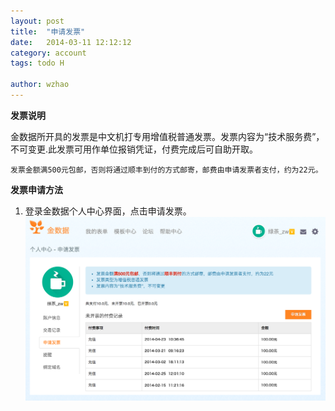 ```yaml
---
layout: post
title:  "申请发票"
date:   2014-03-11 12:12:12
category: account
tags: todo H

author: wzhao
---
```


**发票说明**

金数据所开具的发票是中文机打专用增值税普通发票。发票内容为“技术服务费”，不可变更.此发票可用作单位报销凭证，付费完成后可自助开取。  

`发票金额满500元包邮，否则将通过顺丰到付的方式邮寄，邮费由申请发票者支付，约为22元。`

**发票申请方法**

1. 登录金数据个人中心界面，点击申请发票。
![申请发票](/images/invoices-1.png)
